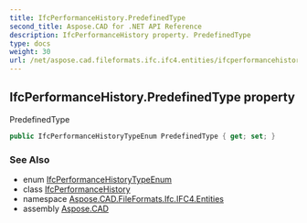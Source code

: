 ```yaml
---
title: IfcPerformanceHistory.PredefinedType
second_title: Aspose.CAD for .NET API Reference
description: IfcPerformanceHistory property. PredefinedType
type: docs
weight: 30
url: /net/aspose.cad.fileformats.ifc.ifc4.entities/ifcperformancehistory/predefinedtype/
---
```

## IfcPerformanceHistory.PredefinedType property

PredefinedType

```csharp
public IfcPerformanceHistoryTypeEnum PredefinedType { get; set; }
```

### See Also

* enum [IfcPerformanceHistoryTypeEnum](../../../aspose.cad.fileformats.ifc.ifc4.types/ifcperformancehistorytypeenum/)
* class [IfcPerformanceHistory](../)
* namespace [Aspose.CAD.FileFormats.Ifc.IFC4.Entities](../../ifcperformancehistory/)
* assembly [Aspose.CAD](../../../)


